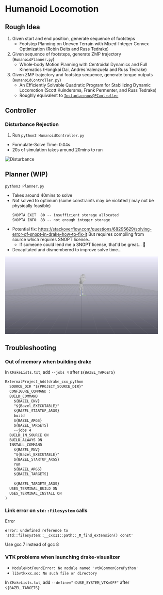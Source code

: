 # Humanoid Locomotion

## Rough Idea
1. Given start and end position, generate sequence of footsteps
   - Footstep Planning on Uneven Terrain with Mixed-Integer Convex Optimization (Robin Deits and Russ Tedrake)
1. Given sequence of footsteps, generate ZMP trajectory (`HumanoidPlanner.py`)
   - Whole-body Motion Planning with Centroidal Dynamics and Full Kinematics (Hongkai Dai, Andrés Valenzuela and Russ Tedrake)
1. Given ZMP trajectory and footstep sequence, generate torque outputs (`HumanoidController.py`)
   - An Efficiently Solvable Quadratic Program for Stabilizing Dynamic Locomotion (Scott Kuindersma, Frank Permenter, and Russ Tedrake)
   - Roughly equivalent to [`InstantaneousQPController`](https://github.com/RobotLocomotion/drake/blob/last_sha_with_original_matlab/drake/systems/controllers/InstantaneousQPController.cpp)

## Controller
### Disturbance Rejection
1. Run `python3 HumanoidController.py`
- Formulate-Solve Time: 0.04s
- 20s of simulation takes around 20mins to run

![Disturbance](resources/disturbance.gif)

## Planner (WIP)
```
python3 Planner.py
```
- Takes around 40mins to solve
- Not solved to optimum (some constraints may be violated / may not be physically feasible)
  ```
  SNOPTA EXIT  80 -- insufficient storage allocated
  SNOPTA INFO  83 -- not enough integer storage
  ```
- Potential fix: https://stackoverflow.com/questions/68295629/solving-error-of-snopt-in-drake-how-to-fix-it
  But requires compiling from source which requires SNOPT license...
  - If someone could lend me a SNOPT license, that'd be great... :pleading_face:
- Decapitated and dismembered to improve solve time...

![Walking](resources/walking.gif)

## Troubleshooting

### Out of memory when building drake
In `CMakeLists.txt`, add `--jobs 4` after `${BAZEL_TARGETS}`
```
ExternalProject_Add(drake_cxx_python
  SOURCE_DIR "${PROJECT_SOURCE_DIR}"
  CONFIGURE_COMMAND :
  BUILD_COMMAND
    ${BAZEL_ENV}
    "${Bazel_EXECUTABLE}"
    ${BAZEL_STARTUP_ARGS}
    build
    ${BAZEL_ARGS}
    ${BAZEL_TARGETS}
    --jobs 4
  BUILD_IN_SOURCE ON
  BUILD_ALWAYS ON
  INSTALL_COMMAND
    ${BAZEL_ENV}
    "${Bazel_EXECUTABLE}"
    ${BAZEL_STARTUP_ARGS}
    run
    ${BAZEL_ARGS}
    ${BAZEL_TARGETS}
    --
    ${BAZEL_TARGETS_ARGS}
  USES_TERMINAL_BUILD ON
  USES_TERMINAL_INSTALL ON
)
```

### Link error on `std::filesystem` calls
Error
```
error: undefined reference to 'std::filesystem::__cxx11::path::_M_find_extension() const'
```
Use gcc 7 instead of gcc 8

### VTK problems when launching drake-visualizer
- `ModuleNotFoundError: No module named 'vtkCommonCorePython'`
- `libvtkxxx.so: No such file or directory`

In `CMakeLists.txt`, add `--define="-DUSE_SYSTEM_VTK=OFF"` after `${BAZEL_TARGETS}`

